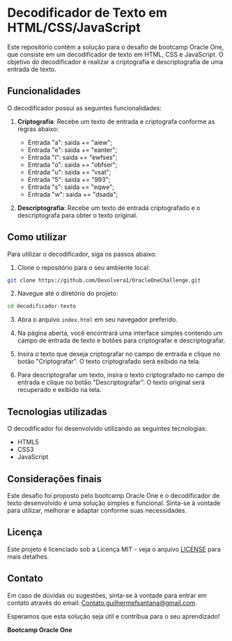 # Decodificador de Texto em HTML/CSS/JavaScript

Este repositório contém a solução para o desafio de bootcamp Oracle One, que consiste em um decodificador de texto em HTML, CSS e JavaScript. O objetivo do decodificador é realizar a criptografia e descriptografia de uma entrada de texto.

## Funcionalidades

O decodificador possui as seguintes funcionalidades:

1. **Criptografia**: Recebe um texto de entrada e criptografa conforme as regras abaixo:
   - Entrada "a": saida += "aiew";
   - Entrada "e": saida += "eanter";
   - Entrada "i": saida += "ewfses";
   - Entrada "o": saida += "obfser";
   - Entrada "u": saida += "vsat";
   - Entrada "5": saida += "993";
   - Entrada "s": saida += "eqwe";
   - Entrada "w": saida += "dsada";

2. **Descriptografia**: Recebe um texto de entrada criptografado e o descriptografa para obter o texto original.

## Como utilizar

Para utilizar o decodificador, siga os passos abaixo:

1. Clone o repositório para o seu ambiente local:

```bash
git clone https://github.com/Devolvera1/OracleOneChallenge.git
```

2. Navegue até o diretório do projeto:

```bash
cd decodificador-texto
```

3. Abra o arquivo `index.html` em seu navegador preferido.

4. Na página aberta, você encontrará uma interface simples contendo um campo de entrada de texto e botões para criptografar e descriptografar.

5. Insira o texto que deseja criptografar no campo de entrada e clique no botão "Criptografar". O texto criptografado será exibido na tela.

6. Para descriptografar um texto, insira o texto criptografado no campo de entrada e clique no botão "Descriptografar". O texto original será recuperado e exibido na tela.

## Tecnologias utilizadas

O decodificador foi desenvolvido utilizando as seguintes tecnologias:

- HTML5
- CSS3
- JavaScript

## Considerações finais

Este desafio foi proposto pelo bootcamp Oracle One e o decodificador de texto desenvolvido é uma solução simples e funcional. Sinta-se à vontade para utilizar, melhorar e adaptar conforme suas necessidades.

## Licença

Este projeto é licenciado sob a Licença MIT - veja o arquivo [LICENSE](https://github.com/Devolvera1/OracleOneChallenge/blob/main/LICENSE.txt) para mais detalhes.

## Contato

Em caso de dúvidas ou sugestões, sinta-se à vontade para entrar em contato através do email: Contato.guilhermefsantana@gmail.com.

Esperamos que esta solução seja útil e contribua para o seu aprendizado!

**Bootcamp Oracle One**
